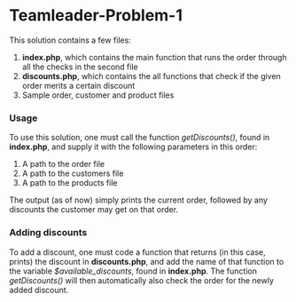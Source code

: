 # Teamleader-Problem-1

This solution contains a few files:
1) **index.php**, which contains the main function that runs the order through all the checks in the second file
2) **discounts.php**, which contains the all functions that check if the given order merits a certain discount
3) Sample order, customer and product files

### Usage
To use this solution, one must call the function *getDiscounts()*, found in **index.php**, and supply it with the following parameters in this order:
1) A path to the order file
2) A path to the customers file 
3) A path to the products file

The output (as of now) simply prints the current order, followed by any discounts the customer may get on that order.

### Adding discounts
To add a discount, one must code a function that returns (in this case, prints) the discount in **discounts.php**, and add the name of that function to the variable *$available_discounts*, found in **index.php**. The function *getDiscounts()* will then automatically also check the order for the newly added discount.

